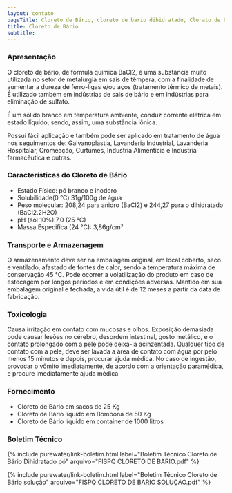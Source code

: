 ```yaml
---
layout: contato
pageTitle: Cloreto de Bário, cloreto de bario dihidratado, Clorato de bário MONOHIDRATADO, bario, BaCl2, cloreto bario para tratamento de efleuntes
title: Cloreto de Bário
subtitle: 
---
```


### Apresentação
O cloreto de bário, de fórmula química BaCl2, é uma substância muito utilizada no setor de metalurgia em sais de têmpera, com a finalidade de aumentar a dureza de ferro-ligas e/ou aços (tratamento térmico de metais). É utilizado também em indústrias de sais de bário e em indústrias para eliminação de sulfato. 

É um sólido branco em temperatura ambiente, conduz corrente elétrica em estado líquido, sendo, assim, uma substância iônica.

Possuí fácil aplicação e também pode ser aplicado em tratamento de água nos seguimentos de: Galvanoplastia, Lavanderia Industrial, Lavanderia Hospitalar, Cromeação, Curtumes, Industria Alimentícia e Industria farmacêutica e outras.

### Características do Cloreto de Bário

- Estado Físico: pó branco e inodoro
- Solubilidade(0 °C) 31g/100g de água
- Peso molecular: 208,24 para anidro (BaCl2) e 244,27 para o dihidratado (BaCl2.2H2O)
- pH (sol 10%):7,0 (25 °C)
- Massa Especifica (24 °C): 3,86g/cm³

### Transporte e Armazenagem
O armazenamento deve ser na embalagem original, em local coberto, seco e ventilado, afastado    de fontes de calor, sendo a temperatura máxima de conservação 45 °C. 
Pode ocorrer a volatilização do produto em caso de estocagem por longos períodos e em condições adversas.
Mantido em sua embalagem original e fechada, a vida útil é de 12 meses a partir da data de  fabricação.

### Toxicologia
Causa irritação em contato com mucosas e olhos. Exposição demasiada pode causar lesões no cérebro, desordem intestinal, gosto metálico, e o contato prolongado com a pele pode deixá-la acinzentada. Qualquer tipo de contato com a pele, deve ser lavada a área de contato com água por pelo menos 15 minutos e depois, procurar ajuda médica. No caso de ingestão, provocar o vômito imediatamente, de acordo com a orientação paramédica, e procure imediatamente ajuda médica

### Fornecimento

- Cloreto de Bário em sacos de 25 Kg
- Cloreto de Bário liquido em Bombona de 50 Kg
- Cloreto de Bário líquido em container de 1000 litros

### Boletim Técnico

{% include purewater/link-boletim.html label="Boletim Técnico Cloreto de Bário Dihidratado pó" arquivo="FISPQ CLORETO DE BARIO.pdf" %}

{% include purewater/link-boletim.html label="Boletim Técnico Cloreto de Bário solução" arquivo="FISPQ CLORETO DE BARIO SOLUÇÃO.pdf" %}



